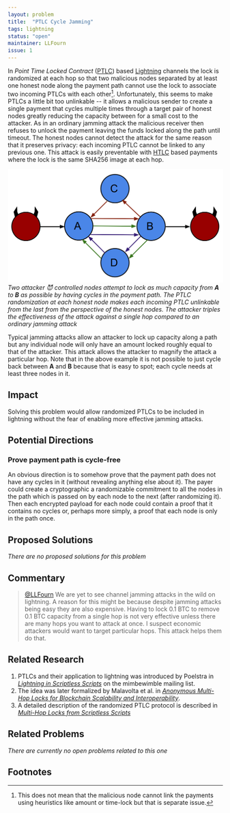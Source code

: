 ```yaml
---
layout: problem
title:  "PTLC Cycle Jamming"
tags: lightning
status: "open"
maintainer: LLFourn
issue: 1
---
```


In *Point Time Locked Contract* ([PTLC]) based [Lightning] channels the lock is randomized at each hop so that two malicious nodes separated by at least one honest node along the payment path cannot use the lock to associate two incoming PTLCs with each other[^1].
Unfortunately, this seems to make PTLCs a little bit too unlinkable -- it allows a malicious sender to create a single payment that cycles multiple times through a target pair of honest nodes greatly reducing the capacity between for a small cost to the attacker.
As in an ordinary jamming attack the malicious receiver then refuses to unlock the payment leaving the funds locked along the path until timeout.
The honest nodes cannot detect the attack for the same reason that it preserves privacy: each incoming PTLC cannot be linked to any previous one.
This attack is easily preventable with [HTLC] based payments where the lock is the same SHA256 image at each hop.

![cycle attack](/assets/cycle-attack.svg)
*Two attacker 😈 controlled nodes attempt to lock as much capacity from **A** to **B** as possible by having cycles in the payment path. The PTLC randomization at each honest node makes each incoming PTLC unlinkable from the last from the perspective of the honest nodes. The attacker triples the effectiveness of the attack against a single hop compared to an ordinary jamming attack*

Typical jamming attacks allow an attacker to lock up capacity along a path but any individual node will only have an amount locked roughly equal to that of the attacker.
This attack allows the attacker to magnify the attack a particular hop.
Note that in the above example it is not possible to just cycle back between **A** and **B** because that is easy to spot; each cycle needs at least three nodes in it.

## Impact

Solving this problem would allow randomized PTLCs to be included in lightning without the fear of enabling more effective jamming attacks.

## Potential Directions

### Prove payment path is cycle-free

An obvious direction is to somehow prove that the payment path does not have any cycles in it (without revealing anything else about it).
The payer could create a cryptographic a randomizable commitment to all the nodes in the path which is passed on by each node to the next (after randomizing it).
Then each encrypted payload for each node could contain a proof that it contains no cycles or, perhaps more simply, a proof that each node is only in the path once.

## Proposed Solutions

*There are no proposed solutions for this problem*

## Commentary


> <a href="https://twitter.com/LLFourn"> @LLFourn</a> We are yet to see channel jamming attacks in the wild on lightning.
> A reason for this might be because despite jamming attacks being easy they are also expensive.
> Having to lock 0.1 BTC to remove 0.1 BTC capacity from a single hop is not very effective unless there are many hops you want to attack at once.
> I suspect economic attackers would want to target particular hops. This attack helps them do that.

## Related Research

1. PTLCs and their application to lightning was introduced by Poelstra in [*Lightning in Scriptless Scripts*](https://lists.launchpad.net/mimblewimble/msg00086.html) on the mimbewimble mailing list.
2. The idea was later formalized by Malavolta et al. in [*Anonymous Multi-Hop Locks for Blockchain Scalability and Interoperability*](https://eprint.iacr.org/2018/472.pdf).
3. A detailed description of the randomized PTLC protocol is described in [*Multi-Hop Locks from Scriptless Scripts*](https://github.com/ElementsProject/scriptless-scripts/blob/master/md/multi-hop-locks.md)

## Related Problems

*There are currently no open problems related to this one*

## Footnotes


[^1]: This does not mean that the malicious node cannot link the payments using heuristics like amount or time-lock but that is separate issue.

[PTLC]: https://bitcoinops.org/en/topics/ptlc/
[HTLC]: https://bitcoinops.org/en/topics/htlc/
[Lightning]: https://en.wikipedia.org/wiki/Lightning_Network
